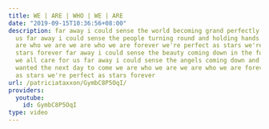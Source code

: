 ```yaml
---
title: WE | ARE | WHO | WE | ARE
date: "2019-09-15T10:36:56+08:00"
description: far away i could sense the world becoming grand perfectly confined for
  us far away i could sense the people turning round and holding hands forever we
  are who we are we are who we are forever we're perfect as stars we're perfect as
  stars forever far away i could sense the beauty coming down in the future where
  we all care for us far away i could sense the angels coming down and for once i
  wanted the next day to come we are who we are we are who we are forever we're perfect
  as stars we're perfect as stars forever
url: /patriciataxxon/GymbC8P5OqI/
providers:
  youtube:
    id: GymbC8P5OqI
type: video
---
```

